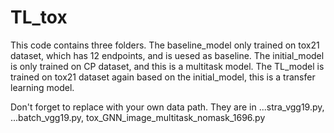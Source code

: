 # TL_tox

This code contains three folders. The baseline_model only trained on tox21 dataset, which has 12 endpoints, and is uesed as baseline. The initial_model is only trained on CP dataset, and this is a multitask model. The TL_model is trained on tox21 dataset again based on the initial_model, this is a transfer learning model.

Don't forget to replace with your own data path. They are in ...stra_vgg19.py, ...batch_vgg19.py, tox_GNN_image_multitask_nomask_1696.py
